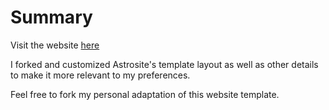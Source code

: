 # Summary

Visit the website [here](https://alesiokanani.github.io)

I forked and customized Astrosite's template layout as well as other details to make it more relevant to my preferences.

Feel free to fork my personal adaptation of this website template.
